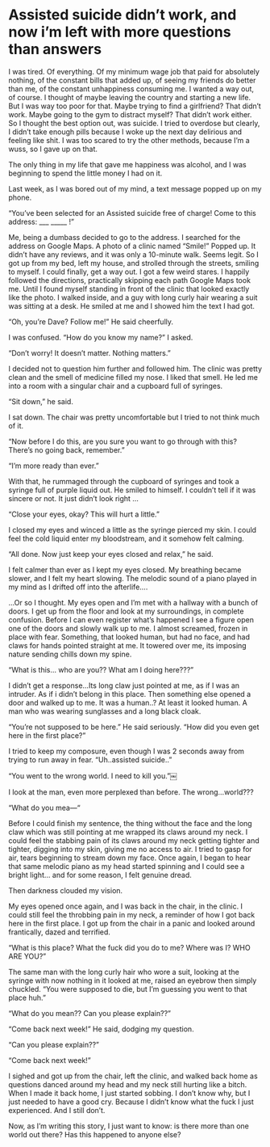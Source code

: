 # Assisted suicide didn’t work, and now i’m left with more questions than answers
I was tired. Of everything. Of my minimum wage job that paid for absolutely nothing, of the constant bills that added up, of seeing my friends do better than me, of the constant unhappiness consuming me. I wanted a way out, of course. I thought of maybe leaving the country and starting a new life. But I was way too poor for that. Maybe trying to find a girlfriend? That didn’t work. Maybe going to the gym to distract myself? That didn’t work either. So I thought the best option out, was suicide. I tried to overdose but clearly, I didn’t take enough pills because I woke up the next day delirious and feeling like shit. I was too scared to try the other methods, because I’m a wuss, so I gave up on that. 

The only thing in my life that gave me happiness was alcohol, and I was beginning to spend the little money I had on it. 

Last week, as I was bored out of my mind, a text message popped up on my phone. 

“You’ve been selected for an Assisted suicide free of charge! Come to this address: ___ _____ !”

Me, being a dumbass decided to go to the address. I searched for the address on Google Maps. A photo of a clinic named “Smile!”  Popped up. It didn’t have any reviews, and it was only a 10-minute walk. Seems legit. So I got up from my bed, left my house, and strolled through the streets, smiling to myself. I could finally, get a way out. I got a few weird stares.  I happily followed the directions, practically skipping each path Google Maps took me. Until I found myself standing in front of the clinic that looked exactly like the photo. I walked inside, and a guy with long curly hair wearing a suit was sitting at a desk. He smiled at me and I showed him the text I had got. 

“Oh, you’re Dave? Follow me!” He said cheerfully. 

I was confused. “How do you know my name?” I asked. 

“Don’t worry! It doesn’t matter. Nothing matters.” 

I decided not to question him further and followed him. The clinic was pretty clean and the smell of medicine filled my nose. I liked that smell. He led me into a room with a singular chair and a cupboard full of syringes. 

“Sit down,” he said. 

I sat down. The chair was pretty uncomfortable but I tried to not think much of it. 

“Now before I do this, are you sure you want to go through with this? There’s no going back, remember.” 

“I’m more ready than ever.”

With that, he rummaged through the cupboard of syringes and took a syringe full of purple liquid out. He smiled to himself. I couldn’t tell if it was sincere or not. It just didn’t look right …

“Close your eyes, okay? This will hurt a little.”

I closed my eyes and winced a little as the syringe pierced my skin. I could feel the cold liquid enter my bloodstream, and it somehow felt calming. 

“All done. Now just keep your eyes closed and relax,” he said. 

I felt calmer than ever as I kept my eyes closed. My breathing became slower, and I felt my heart slowing. The melodic sound of a piano played in my mind as I drifted off into the afterlife….

…Or so I thought. My eyes open and I’m met with a hallway with a bunch of doors. I get up from the floor and look at my surroundings, in complete confusion. Before I can even register what’s happened I see a figure open one of the doors and slowly walk up to me. I almost screamed, frozen in place with fear. Something, that looked human, but had no face, and had claws for hands pointed straight at me. It towered over me, its imposing nature sending chills down my spine. 

“What is this… who are you?? What am I doing here???”

I didn’t get a response…Its long claw just pointed at me, as if I was an intruder. As if i didn’t belong in this place. Then something else opened a door and walked up to me. It was a human..? At least it looked human. A man who was wearing sunglasses and a long black cloak. 

“You’re not supposed to be here.” He said seriously. “How did you even get here in the first place?”

I tried to keep my composure, even though I was 2 seconds away from trying to run away in fear.  “Uh..assisted suicide..”

“You went to the wrong world. I need to kill you.”￼

I look at the man, even more perplexed than before. The wrong…world???

“What do you mea—“

Before I could finish my sentence, the thing without the face and the long claw which was still pointing at me wrapped its claws around my neck. I could feel the stabbing pain of its claws around my neck getting tighter and tighter, digging into my skin, giving me no access to air. I tried to gasp for air, tears beginning to stream down my face. Once again, I began to hear that same melodic piano as my head started spinning and I could see a bright light… and for some reason, I felt genuine dread. 

Then darkness clouded my vision. 

My eyes opened once again, and I was back in the chair, in the clinic. I could still feel the throbbing pain in my neck, a reminder of how I got back here in the first place. I got up from the chair in a panic and looked around frantically, dazed and terrified. 

“What is this place? What the fuck did you do to me? Where was I? WHO ARE YOU?”

The same man with the long curly hair who wore a suit, looking at the syringe with now nothing in it looked at me, raised an eyebrow then simply chuckled. “You were supposed to die, but I’m guessing you went to that place huh.”

“What do you mean?? Can you please explain??”

“Come back next week!” He said, dodging my question. 

“Can you please explain??”

“Come back next week!”

I sighed and got up from the chair, left the clinic, and walked back home as questions danced around my head and my neck still hurting like a bitch. When I made it back home, I just started sobbing. I don’t know why, but I just needed to have a good cry. Because I didn’t know what the fuck I just experienced. And I still don’t. 


Now, as I’m writing this story, I just want to know: is there more than one world out there? Has this happened to anyone else? 
